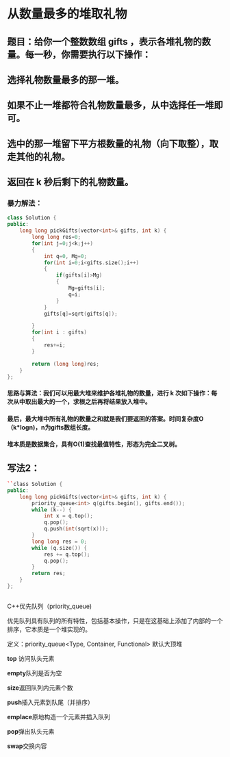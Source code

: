 # 从数量最多的堆取礼物

## 题目：给你一个整数数组 gifts ，表示各堆礼物的数量。每一秒，你需要执行以下操作：

## 选择礼物数量最多的那一堆。

## 如果不止一堆都符合礼物数量最多，从中选择任一堆即可。

## 选中的那一堆留下平方根数量的礼物（向下取整），取走其他的礼物。

## 返回在 k 秒后剩下的礼物数量。



### 暴力解法：

```C++
class Solution {
public:
    long long pickGifts(vector<int>& gifts, int k) {
        long long res=0;
        for(int j=0;j<k;j++)
        {
            int q=0, Mg=0;
            for(int i=0;i<gifts.size();i++)
            {
                if(gifts[i]>Mg)
                {
                    Mg=gifts[i];
                    q=i;
                }
            }
            gifts[q]=sqrt(gifts[q]);

        }
        for(int i : gifts)
        {
            res+=i;
        }

        return (long long)res;
    }
};
```







#### 思路与算法：我们可以用最大堆来维护各堆礼物的数量，进行 k 次如下操作：每次从中取出最大的一个，求根之后再将结果放入堆中。

#### 最后，最大堆中所有礼物的数量之和就是我们要返回的答案。时间复杂度O（k*logn)，n为gifts数组长度。

#### 堆本质是数据集合，具有O(1)查找最值特性，形态为完全二叉树。

## 写法2：

```C++
``class Solution {
public:
    long long pickGifts(vector<int>& gifts, int k) {
        priority_queue<int> q(gifts.begin(), gifts.end());
        while (k--) {
            int x = q.top(); 
            q.pop();
            q.push(int(sqrt(x)));
        }
        long long res = 0;
        while (q.size()) {
            res += q.top(); 
            q.pop();
        }
        return res;
    }
};



```

C++优先队列（priority_queue)

优先队列具有队列的所有特性，包括基本操作，只是在这基础上添加了内部的一个排序，它本质是一个堆实现的。

定义：priority_queue<Type, Container, Functional>   默认大顶堆

**top**  访问队头元素

**empty**队列是否为空

**size**返回队列内元素个数

**push**插入元素到队尾（并排序）

**emplace**原地构造一个元素并插入队列

**pop**弹出队头元素

**swap**交换内容
